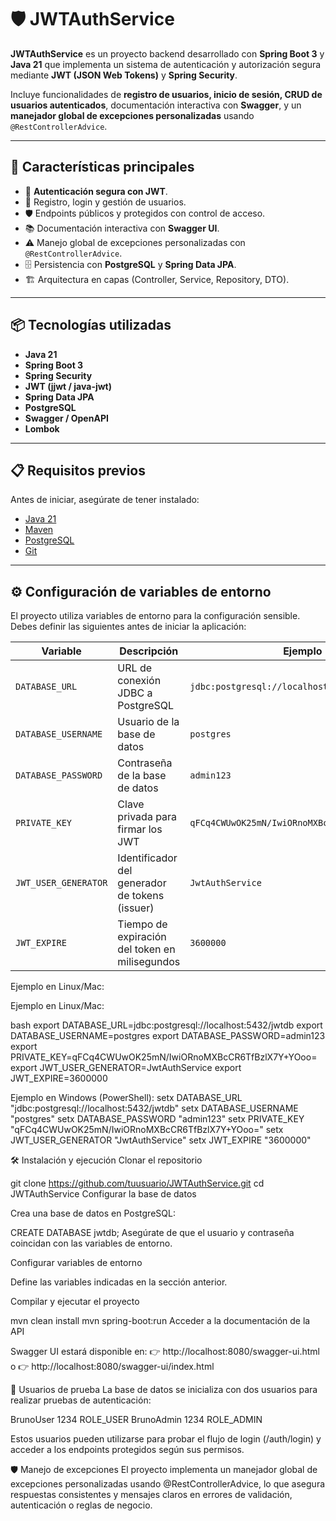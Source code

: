 # 🛡️ JWTAuthService

**JWTAuthService** es un proyecto backend desarrollado con **Spring Boot 3** y **Java 21** que implementa un sistema de autenticación y autorización segura mediante **JWT (JSON Web Tokens)** y **Spring Security**.  

Incluye funcionalidades de **registro de usuarios, inicio de sesión, CRUD de usuarios autenticados**, documentación interactiva con **Swagger**, y un **manejador global de excepciones personalizadas** usando `@RestControllerAdvice`.

---

## 🚀 Características principales

- 🔐 **Autenticación segura con JWT**.
- 👥 Registro, login y gestión de usuarios.
- 🛡️ Endpoints públicos y protegidos con control de acceso.
- 📚 Documentación interactiva con **Swagger UI**.
- ⚠️ Manejo global de excepciones personalizadas con `@RestControllerAdvice`.
- 🗄️ Persistencia con **PostgreSQL** y **Spring Data JPA**.
- 🏗️ Arquitectura en capas (Controller, Service, Repository, DTO).

---

## 📦 Tecnologías utilizadas

- **Java 21**
- **Spring Boot 3**
- **Spring Security**
- **JWT (jjwt / java-jwt)**
- **Spring Data JPA**
- **PostgreSQL**
- **Swagger / OpenAPI**
- **Lombok**

---

## 📋 Requisitos previos

Antes de iniciar, asegúrate de tener instalado:

- [Java 21](https://adoptium.net/)
- [Maven](https://maven.apache.org/)
- [PostgreSQL](https://www.postgresql.org/)
- [Git](https://git-scm.com/)

---

## ⚙️ Configuración de variables de entorno

El proyecto utiliza variables de entorno para la configuración sensible. Debes definir las siguientes antes de iniciar la aplicación:

| Variable             | Descripción                                           | Ejemplo                                   |
|----------------------|-------------------------------------------------------|-------------------------------------------|
| `DATABASE_URL`       | URL de conexión JDBC a PostgreSQL                     | `jdbc:postgresql://localhost:5432/jwtdb` |
| `DATABASE_USERNAME`  | Usuario de la base de datos                           | `postgres`                               |
| `DATABASE_PASSWORD`  | Contraseña de la base de datos                        | `admin123`                               |
| `PRIVATE_KEY`        | Clave privada para firmar los JWT                     | `qFCq4CWUwOK25mN/IwiORnoMXBcCR6TfBzlX7Y+YOoo=` |
| `JWT_USER_GENERATOR` | Identificador del generador de tokens (issuer)        | `JwtAuthService`                         |
| `JWT_EXPIRE`         | Tiempo de expiración del token en milisegundos        | `3600000`                                |

Ejemplo en Linux/Mac:

Ejemplo en Linux/Mac:

bash
export DATABASE_URL=jdbc:postgresql://localhost:5432/jwtdb
export DATABASE_USERNAME=postgres
export DATABASE_PASSWORD=admin123
export PRIVATE_KEY=qFCq4CWUwOK25mN/IwiORnoMXBcCR6TfBzlX7Y+YOoo=
export JWT_USER_GENERATOR=JwtAuthService
export JWT_EXPIRE=3600000

Ejemplo en Windows (PowerShell):
setx DATABASE_URL "jdbc:postgresql://localhost:5432/jwtdb"
setx DATABASE_USERNAME "postgres"
setx DATABASE_PASSWORD "admin123"
setx PRIVATE_KEY "qFCq4CWUwOK25mN/IwiORnoMXBcCR6TfBzlX7Y+YOoo="
setx JWT_USER_GENERATOR "JwtAuthService"
setx JWT_EXPIRE "3600000"

🛠️ Instalación y ejecución
Clonar el repositorio

git clone https://github.com/tuusuario/JWTAuthService.git
cd JWTAuthService
Configurar la base de datos

Crea una base de datos en PostgreSQL:

CREATE DATABASE jwtdb;
Asegúrate de que el usuario y contraseña coincidan con las variables de entorno.

Configurar variables de entorno

Define las variables indicadas en la sección anterior.

Compilar y ejecutar el proyecto

mvn clean install
mvn spring-boot:run
Acceder a la documentación de la API

Swagger UI estará disponible en:
👉 http://localhost:8080/swagger-ui.html
o
👉 http://localhost:8080/swagger-ui/index.html


👥 Usuarios de prueba
La base de datos se inicializa con dos usuarios para realizar pruebas de autenticación:

BrunoUser	1234	ROLE_USER
BrunoAdmin	1234	ROLE_ADMIN

Estos usuarios pueden utilizarse para probar el flujo de login (/auth/login) y acceder a los endpoints protegidos según sus permisos.


🛡️ Manejo de excepciones
El proyecto implementa un manejador global de excepciones personalizadas usando @RestControllerAdvice, lo que asegura respuestas consistentes y mensajes claros en errores de validación, autenticación o reglas de negocio.

